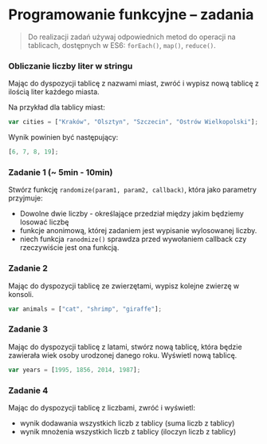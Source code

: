 # Programowanie funkcyjne &ndash; zadania
> Do realizacji zadań używaj odpowiednich metod do operacji na tablicach, dostępnych w ES6: ```forEach()```, ```map()```, ```reduce()```.

### Obliczanie liczby liter w stringu

Mając do dyspozycji tablicę z nazwami miast, zwróć i wypisz nową tablicę z ilością liter każdego miasta.

Na przykład dla tablicy miast:
```JavaScript
var cities = ["Kraków", "Olsztyn", "Szczecin", "Ostrów Wielkopolski"];
```
Wynik powinien być następujący:

```JavaScript
[6, 7, 8, 19];
```

### Zadanie 1 (~ 5min - 10min)

Stwórz funkcję ```randomize(param1, param2, callback)```, która jako parametry przyjmuje:
* Dowolne dwie liczby -  określające przedział między jakim będziemy losować liczbę
* funkcje anonimową, której zadaniem jest wypisanie wylosowanej liczby.
* niech funkcja ```ranodmize()``` sprawdza przed wywołaniem  callback czy rzeczywiście jest ona funkcją.

### Zadanie 2 

Mając do dyspozycji tablicę ze zwierzętami, wypisz kolejne zwierzę w konsoli.

```JavaScript
var animals = ["cat", "shrimp", "giraffe"];
```

### Zadanie 3

Mając do dyspozycji tablicę z latami, stwórz nową tablicę, która będzie zawierała wiek osoby urodzonej danego roku. Wyświetl nową tablicę.

```JavaScript
var years = [1995, 1856, 2014, 1987];
```

### Zadanie 4

Mając do dyspozycji tablicę z liczbami, zwróć i wyświetl:

*  wynik dodawania wszystkich liczb z tablicy (suma liczb z tablicy)
*  wynik mnożenia wszystkich liczb z tablicy (iloczyn liczb z tablicy)

